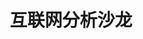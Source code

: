 ---
description: 互联网话题讨论，算是有深度的。当然太深了就曲高和寡了。
layout: post
results:
- primaryGenreName: News
  version: '1.0'
  artworkUrl100: http://a233.phobos.apple.com/us/r1000/034/Purple/v4/cb/73/e7/cb73e75f-187d-5153-80b1-df4c8375feb3/mzl.syidcdtg.png
  trackViewUrl: https://itunes.apple.com/cn/app/hu-lian-wang-fen-xi-sha-long/id665808867?mt=8&uo=4
  artworkUrl60: http://a238.phobos.apple.com/us/r1000/020/Purple6/v4/fb/33/d3/fb33d303-6748-5e17-124a-3997f5d8b547/Icon.png
  sellerName: Truman Lam
  supportedDevices:
  - iPad3G
  - iPadThirdGen
  - iPad23G
  - iPad2Wifi
  - iPadMini
  - iPhone4
  - iPhone4S
  - iPadThirdGen4G
  - iPhone5
  - iPodTouchFifthGen
  - iPodTouchThirdGen
  - iPadWifi
  - iPhone-3GS
  - iPadFourthGen
  - iPodTouchourthGen
  - iPadMini4G
  - iPadFourthGen4G
  genres:
  - 新闻
  - 社交
  trackName: 互联网分析沙龙
  description: '互联网分析沙龙官方客户端


    互联网分析沙龙网站诞生于2011年7月，是一个以互联网分析沙龙微博起家的采集类信息资讯、互动交流的站点。其内容涵盖互联网行业最热资讯、深度阅读类、互联网产品、电子商务、用户体验、社会化媒体、网站运营、移动互联网、互联网行业导航等方面形成专业化规模分享网站。秉承“信息交流、深度分享”的理念，努力为用户提供缩短获取信息途径，提升阅读质量的互联网分析深度网站。'
  price: 0
  trackId: 665808867
  releaseDate: '2013-08-22T02:09:12Z'
  screenshotUrls:
  - http://a5.mzstatic.com/us/r30/Purple6/v4/81/56/02/81560262-f0e5-0cac-424e-1877f8f6aa17/screen1136x1136.jpeg
  - http://a1.mzstatic.com/us/r30/Purple/v4/26/fc/b5/26fcb5bb-1ff1-9b6a-2995-02627114776d/screen1136x1136.jpeg
  - http://a4.mzstatic.com/us/r30/Purple4/v4/7f/62/be/7f62be18-1566-793a-b6b5-a9f3d45bd810/screen1136x1136.jpeg
  - http://a3.mzstatic.com/us/r30/Purple4/v4/2a/62/84/2a628415-1eea-0648-23db-37c849000bb3/screen1136x1136.jpeg
  artistViewUrl: https://itunes.apple.com/cn/artist/truman-lam/id638173723?uo=4
  primaryGenreId: 6009
  kind: software
  fileSizeBytes: '9676864'
  bundleId: com.wumii.apps.4ZIEUkmN
  trackContentRating: 4+
  artistName: Truman Lam
  contentAdvisoryRating: 4+
  isGameCenterEnabled: false
  trackCensoredName: 互联网分析沙龙
  languageCodesISO2A:
  - EN
  features: &a []
  wrapperType: software
  artworkUrl512: http://a233.phobos.apple.com/us/r1000/034/Purple/v4/cb/73/e7/cb73e75f-187d-5153-80b1-df4c8375feb3/mzl.syidcdtg.png
  formattedPrice: 免费
  artistId: 638173723
  genreIds:
  - '6009'
  - '6005'
  currency: CNY
  ipadScreenshotUrls: *a
category: 新闻
tags: tag1
resultCount: 1
title: 互联网分析沙龙

---